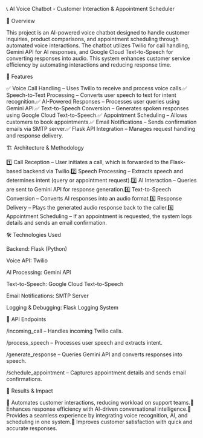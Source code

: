 📞 AI Voice Chatbot - Customer Interaction & Appointment Scheduler

🌟 Overview

This project is an AI-powered voice chatbot designed to handle customer inquiries, product comparisons, and appointment scheduling through automated voice interactions. The chatbot utilizes Twilio for call handling, Gemini API for AI responses, and Google Cloud Text-to-Speech for converting responses into audio. This system enhances customer service efficiency by automating interactions and reducing response time.

🚀 Features

✅ Voice Call Handling – Uses Twilio to receive and process voice calls.✅ Speech-to-Text Processing – Converts user speech to text for intent recognition.✅ AI-Powered Responses – Processes user queries using Gemini API.✅ Text-to-Speech Conversion – Generates spoken responses using Google Cloud Text-to-Speech.✅ Appointment Scheduling – Allows customers to book appointments.✅ Email Notifications – Sends confirmation emails via SMTP server.✅ Flask API Integration – Manages request handling and response delivery.

🏗️ Architecture & Methodology

1️⃣ Call Reception – User initiates a call, which is forwarded to the Flask-based backend via Twilio.2️⃣ Speech Processing – Extracts speech and determines intent (query or appointment request).3️⃣ AI Interaction – Queries are sent to Gemini API for response generation.4️⃣ Text-to-Speech Conversion – Converts AI responses into an audio format.5️⃣ Response Delivery – Plays the generated audio response back to the caller.6️⃣ Appointment Scheduling – If an appointment is requested, the system logs details and sends an email confirmation.

🛠️ Technologies Used

Backend: Flask (Python)

Voice API: Twilio

AI Processing: Gemini API

Text-to-Speech: Google Cloud Text-to-Speech

Email Notifications: SMTP Server

Logging & Debugging: Flask Logging System

🔄 API Endpoints

/incoming_call – Handles incoming Twilio calls.

/process_speech – Processes user speech and extracts intent.

/generate_response – Queries Gemini API and converts responses into speech.

/schedule_appointment – Captures appointment details and sends email confirmations.

🎯 Results & Impact

📌 Automates customer interactions, reducing workload on support teams.📌 Enhances response efficiency with AI-driven conversational intelligence.📌 Provides a seamless experience by integrating voice recognition, AI, and scheduling in one system.📌 Improves customer satisfaction with quick and accurate responses.

